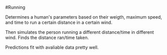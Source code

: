 #Running

Determines a human's parameters based on their weigth, maximum speed, and time to run a certain distance in a certain wind.

Then simulates the person running a different distance/time in different wind. Finds the distance ran/time taken.

Predictions fit with avaliable data pretty well.